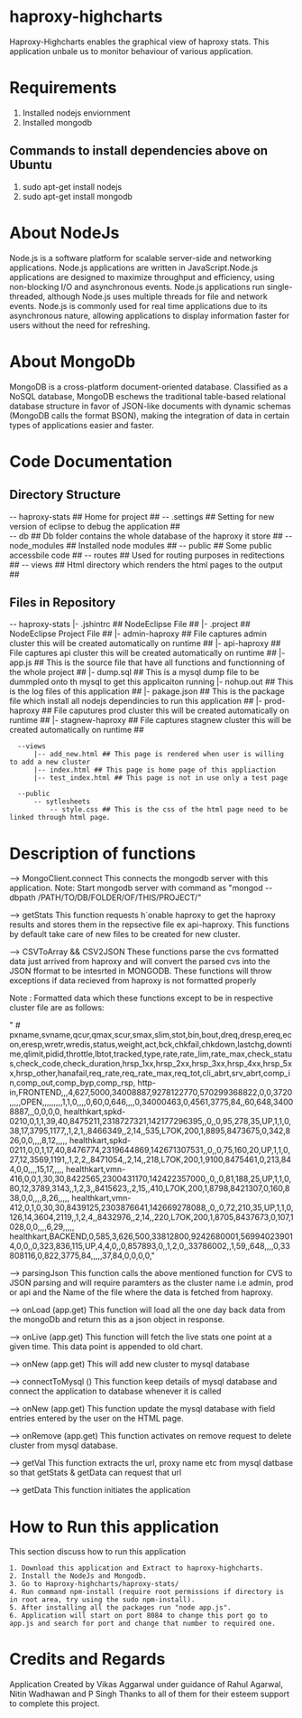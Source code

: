 haproxy-highcharts
==================

Haproxy-Highcharts enables the graphical view of haproxy stats. This application unbale us to monitor behaviour of various application.

Requirements
============

1. Installed nodejs enviornment
2. Installed mongodb

Commands to install dependencies above on Ubuntu
------------------------------------------------

1. sudo apt-get install nodejs
2. sudo apt-get install mongodb

About NodeJs
============

Node.js is a software platform for scalable server-side and networking applications. Node.js applications are written in JavaScript.Node.js applications are designed to maximize throughput and efficiency, using non-blocking I/O and asynchronous events. Node.js applications run single-threaded, although Node.js uses multiple threads for file and network events. Node.js is commonly used for real time applications due to its asynchronous nature, allowing applications to display information faster for users without the need for refreshing.

About MongoDb
=============

MongoDB is a cross-platform document-oriented database. Classified as a NoSQL database, MongoDB eschews the traditional table-based relational database structure in favor of JSON-like documents with dynamic schemas (MongoDB calls the format BSON), making the integration of data in certain types of applications easier and faster.

Code Documentation
==================

Directory Structure
-------------------
  -- haproxy-stats   ## Home for project ##
     -- .settings    ## Setting for new version of eclipse to debug the application ##      
     -- db           ## Db folder contains the whole database of the haproxy it store ## 
     -- node_modules ## Installed node modules ##
     -- public       ## Some public accessbile code ##
     -- routes       ## Used for routing purposes in reditections ##
     -- views        ## Html directory which renders the html pages to the output ##

Files in Repository
-------------------
  -- haproxy-stats 
      |- .jshintrc ## NodeEclipse File  ##
      |- .project ## NodeEclipse Project File ##
      |- admin-haproxy ## File captures admin cluster this will be created automatically on runtime ##
      |- api-haproxy ## File captures api cluster this will be created automatically on runtime ##
      |- app.js ## This is the source file that have all functions and functionning of the whole project ##
      |- dump.sql ## This is a mysql dump file to be dummpled onto th mysql to get this applicaiton running
      |- nohup.out ## This is the log files of this application ##
      |- pakage.json ## This is the package file which install all nodejs dependincies to run this application ##
      |- prod-haproxy ## File caputures prod cluster this will be created automatically on runtime ##
      |- stagnew-haproxy ## File captures stagnew cluster this will be created automatically on runtime ##

      --views
          |-- add_new.html ## This page is rendered when user is willing to add a new cluster
          |-- index.html ## This page is home page of this appliaction 
          |-- test_index.html ## This page is not in use only a test page
      
      --public
          -- sytlesheets
              -- style.css ## This is the css of the html page need to be linked through html page.

Description of functions
========================
--> MongoClient.connect 
		This connects the mongodb server with this application.
		Note: Start mongodb server with command as "mongod --dbpath /PATH/TO/DB/FOLDER/OF/THIS/PROJECT/"


--> getStats
		This function requests h`onable haproxy to get the haproxy results and stores them in the repsective file ex api-haproxy. This functions by default take care of new files to be created for new cluster.


--> CSVToArray && CSV2JSON 
		These functions parse the cvs formatted data just arrived from haproxy and will convert the parsed cvs into the JSON fformat to be intesrted in MONGODB. These functions will throw exceptions if data recieved from haproxy is not formatted properly


Note : Formatted data which these functions except to be in respective cluster file are as follows:

"
\# pxname,svname,qcur,qmax,scur,smax,slim,stot,bin,bout,dreq,dresp,ereq,econ,eresp,wretr,wredis,status,weight,act,bck,chkfail,chkdown,lastchg,downtime,qlimit,pidid,throttle,lbtot,tracked,type,rate,rate_lim,rate_max,check_status,check_code,check_duration,hrsp_1xx,hrsp_2xx,hrsp_3xx,hrsp_4xx,hrsp_5xx,hrsp_other,hanafail,req_rate,req_rate_max,req_tot,cli_abrt,srv_abrt,comp_in,comp_out,comp_byp,comp_rsp,
http-in,FRONTEND,,,4,627,5000,34008887,9278122770,570299368822,0,0,3720,,,,,OPEN,,,,,,,,,1,1,0,,,,0,60,0,646,,,,0,34000463,0,4561,3775,84,,60,648,34008887,,,0,0,0,0,
healthkart,spkd-0210,0,1,1,39,40,8475211,2318727321,142177296395,,0,,0,95,278,35,UP,1,1,0,38,17,3795,1177,,1,2,1,,8466349,,2,14,,535,L7OK,200,1,8895,8473675,0,342,826,0,0,,,,8,12,,,,,
healthkart,spkd-0211,0,0,1,17,40,8476774,2319644869,142671307531,,0,,0,75,160,20,UP,1,1,0,27,12,3569,1191,,1,2,2,,8471054,,2,14,,218,L7OK,200,1,9100,8475461,0,213,844,0,0,,,,15,17,,,,,
healthkart,vmn-416,0,0,1,30,30,8422565,2300431170,142422357000,,0,,0,81,188,25,UP,1,1,0,80,12,3789,3143,,1,2,3,,8415623,,2,15,,410,L7OK,200,1,8798,8421307,0,160,838,0,0,,,,8,26,,,,,
healthkart,vmn-412,0,1,0,30,30,8439125,2303876641,142669278088,,0,,0,72,210,35,UP,1,1,0,126,14,3604,2119,,1,2,4,,8432976,,2,14,,220,L7OK,200,1,8705,8437673,0,107,1028,0,0,,,,6,29,,,,,
healthkart,BACKEND,0,585,3,626,500,33812800,9242680001,569940239014,0,0,,0,323,836,115,UP,4,4,0,,0,857893,0,,1,2,0,,33786002,,1,59,,648,,,,0,33808116,0,822,3775,84,,,,,37,84,0,0,0,0,"

--> parsingJson
		This function calls the above mentioned function for CVS to JSON parsing and will require paramters as the cluster name i.e admin, prod or api and the Name of the file where the data is fetched from haproxy.


--> onLoad (app.get)
		This function will load all the one day back data from the mongoDb and return this as a json object in response.


--> onLive (app.get)
		This function will fetch the live stats one point at a given time. This data point is appended to old chart.


--> onNew (app.get)
		This will add new cluster to mysql database


--> connectToMysql ()
		This function keep details of mysql database and connect the application to database whenever it is called


--> onNew (app.get)
		This function update the mysql database with field entries entered by the user on the HTML page.


--> onRemove (app.get)
		This function activates on remove request to delete cluster from mysql database.


--> getVal
		This function extracts the url, proxy name etc from mysql datbase so that getStats & getData can request that url


--> getData
		This function initiates the application



How to Run this application
===========================

This section discuss how to run this application
	
	1. Download this application and Extract to haproxy-highcharts.
	2. Install the NodeJs and Mongodb.
	3. Go to Haproxy-highcharts/haproxy-stats/
	4. Run command npm-install (require root permissions if directory is in root area, try using the sudo npm-install). 
	5. After installing all the packages run "node app.js".
	6. Application will start on port 8084 to change this port go to app.js and search for port and change that number to required one.


Credits and Regards
===================

Application Created by Vikas Aggarwal under guidance of Rahul Agarwal, Nitin Wadhawan and P Singh
Thanks to all of them for their esteem support to complete this project.
